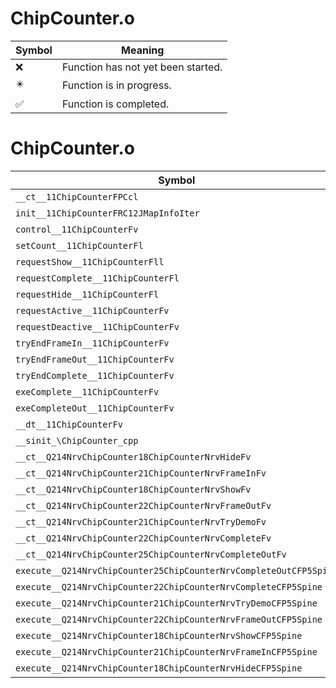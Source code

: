 # ChipCounter.o
| Symbol | Meaning 
| ------------- | ------------- 
| :x: | Function has not yet been started. 
| :eight_pointed_black_star: | Function is in progress. 
| :white_check_mark: | Function is completed. 


# ChipCounter.o
| Symbol | Decompiled? |
| ------------- | ------------- |
| `__ct__11ChipCounterFPCcl` | :white_check_mark: |
| `init__11ChipCounterFRC12JMapInfoIter` | :white_check_mark: |
| `control__11ChipCounterFv` | :white_check_mark: |
| `setCount__11ChipCounterFl` | :x: |
| `requestShow__11ChipCounterFll` | :x: |
| `requestComplete__11ChipCounterFl` | :x: |
| `requestHide__11ChipCounterFl` | :x: |
| `requestActive__11ChipCounterFv` | :x: |
| `requestDeactive__11ChipCounterFv` | :x: |
| `tryEndFrameIn__11ChipCounterFv` | :x: |
| `tryEndFrameOut__11ChipCounterFv` | :x: |
| `tryEndComplete__11ChipCounterFv` | :x: |
| `exeComplete__11ChipCounterFv` | :x: |
| `exeCompleteOut__11ChipCounterFv` | :x: |
| `__dt__11ChipCounterFv` | :x: |
| `__sinit_\ChipCounter_cpp` | :x: |
| `__ct__Q214NrvChipCounter18ChipCounterNrvHideFv` | :x: |
| `__ct__Q214NrvChipCounter21ChipCounterNrvFrameInFv` | :x: |
| `__ct__Q214NrvChipCounter18ChipCounterNrvShowFv` | :x: |
| `__ct__Q214NrvChipCounter22ChipCounterNrvFrameOutFv` | :x: |
| `__ct__Q214NrvChipCounter21ChipCounterNrvTryDemoFv` | :x: |
| `__ct__Q214NrvChipCounter22ChipCounterNrvCompleteFv` | :x: |
| `__ct__Q214NrvChipCounter25ChipCounterNrvCompleteOutFv` | :x: |
| `execute__Q214NrvChipCounter25ChipCounterNrvCompleteOutCFP5Spine` | :x: |
| `execute__Q214NrvChipCounter22ChipCounterNrvCompleteCFP5Spine` | :x: |
| `execute__Q214NrvChipCounter21ChipCounterNrvTryDemoCFP5Spine` | :x: |
| `execute__Q214NrvChipCounter22ChipCounterNrvFrameOutCFP5Spine` | :x: |
| `execute__Q214NrvChipCounter18ChipCounterNrvShowCFP5Spine` | :x: |
| `execute__Q214NrvChipCounter21ChipCounterNrvFrameInCFP5Spine` | :x: |
| `execute__Q214NrvChipCounter18ChipCounterNrvHideCFP5Spine` | :x: |
